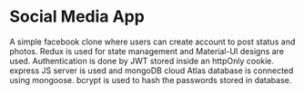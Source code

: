 # Social Media App

A simple facebook clone where users can create account to post status and photos.
Redux is used for state management and Material-UI designs are used.
Authentication is done by JWT stored inside an httpOnly cookie.
express JS server is used and mongoDB cloud Atlas database is connected using mongoose.
bcrypt is used to hash the passwords stored in database.



